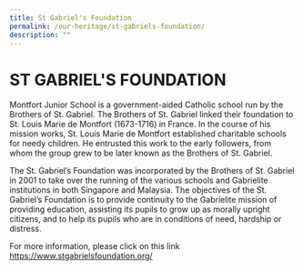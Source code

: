 ```yaml
---
title: St Gabriel's Foundation
permalink: /our-heritage/st-gabriels-foundation/
description: ""
---
```

# **ST GABRIEL'S FOUNDATION**

Montfort Junior School is a government-aided Catholic school run by the Brothers of St. Gabriel. The Brothers of St. Gabriel linked their foundation to St. Louis Marie de Montfort (1673-1716) in France. In the course of his mission works, St. Louis Marie de Montfort established charitable schools for needy children. He entrusted this work to the early followers, from whom the group grew to be later known as the Brothers of St. Gabriel.  
  
The St. Gabriel’s Foundation was incorporated by the Brothers of St. Gabriel in 2001 to take over the running of the various schools and Gabrielite institutions in both Singapore and Malaysia. The objectives of the St. Gabriel’s Foundation is to provide continuity to the Gabrielite mission of providing education, assisting its pupils to grow up as morally upright citizens, and to help its pupils who are in conditions of need, hardship or distress.  
  
For more information, please click on this link 
https://www.stgabrielsfoundation.org/